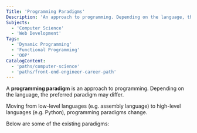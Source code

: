```yaml
---
Title: 'Programming Paradigms'
Description: 'An approach to programming. Depending on the language, the preferred paradigm may differ.'
Subjects:
  - 'Computer Science'
  - 'Web Development'
Tags:
  - 'Dynamic Programming'
  - 'Functional Programming'
  - 'OOP'
CatalogContent:
  - 'paths/computer-science'
  - 'paths/front-end-engineer-career-path'
---
```


A **programming paradigm** is an approach to programming. Depending on the language, the preferred paradigm may differ.

Moving from low-level languages (e.g. assembly language) to high-level languages (e.g. Python), programming paradigms change.

Below are some of the existing paradigms:
